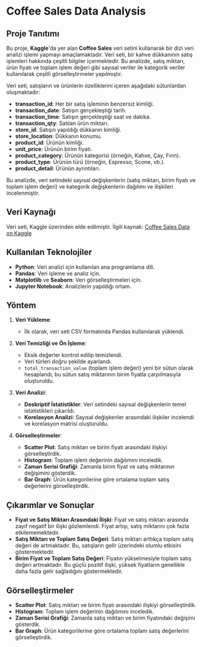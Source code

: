 # Coffee Sales Data Analysis

## Proje Tanıtımı

Bu proje, **Kaggle**'da yer alan **Coffee Sales** veri setini kullanarak bir dizi veri analizi işlemi yapmayı amaçlamaktadır. Veri seti, bir kahve dükkanının satış işlemleri hakkında çeşitli bilgiler içermektedir. Bu analizde, satış miktarı, ürün fiyatı ve toplam işlem değeri gibi sayısal veriler ile kategorik veriler kullanılarak çeşitli görselleştirmeler yapılmıştır.

Veri seti, satışların ve ürünlerin özelliklerini içeren aşağıdaki sütunlardan oluşmaktadır:
- **transaction_id**: Her bir satış işleminin benzersiz kimliği.
- **transaction_date**: Satışın gerçekleştiği tarih.
- **transaction_time**: Satışın gerçekleştiği saat ve dakika.
- **transaction_qty**: Satılan ürün miktarı.
- **store_id**: Satışın yapıldığı dükkanın kimliği.
- **store_location**: Dükkanın konumu.
- **product_id**: Ürünün kimliği.
- **unit_price**: Ürünün birim fiyatı.
- **product_category**: Ürünün kategorisi (örneğin, Kahve, Çay, Fırın).
- **product_type**: Ürünün türü (örneğin, Espresso, Scone, vb.).
- **product_detail**: Ürünün ayrıntıları.

Bu analizde, veri setindeki sayısal değişkenlerin (satış miktarı, birim fiyatı ve toplam işlem değeri) ve kategorik değişkenlerin dağılımı ve ilişkileri incelenmiştir.

## Veri Kaynağı

Veri seti, Kaggle üzerinden elde edilmiştir. İlgili kaynak: [Coffee Sales Data on Kaggle](https://www.kaggle.com/datasets/ahmedabbas757/coffee-sales/data)

## Kullanılan Teknolojiler

- **Python**: Veri analizi için kullanılan ana programlama dili.
- **Pandas**: Veri işleme ve analiz için.
- **Matplotlib** ve **Seaborn**: Veri görselleştirmeleri için.
- **Jupyter Notebook**: Analizlerin yapıldığı ortam.

## Yöntem

1. **Veri Yükleme**:
   - İlk olarak, veri seti CSV formatında Pandas kullanılarak yüklendi.
   
2. **Veri Temizliği ve Ön İşleme**:
   - Eksik değerler kontrol edilip temizlendi.
   - Veri türleri doğru şekilde ayarlandı.
   - `total_transaction_value` (toplam işlem değeri) yeni bir sütun olarak hesaplandı, bu sütun satış miktarının birim fiyatla çarpılmasıyla oluşturuldu.

3. **Veri Analizi**:
   - **Deskriptif İstatistikler**: Veri setindeki sayısal değişkenlerin temel istatistikleri çıkarıldı.
   - **Korelasyon Analizi**: Sayısal değişkenler arasındaki ilişkiler incelendi ve korelasyon matrisi oluşturuldu.

4. **Görselleştirmeler**:
   - **Scatter Plot**: Satış miktarı ve birim fiyatı arasındaki ilişkiyi görselleştirdik.
   - **Histogram**: Toplam işlem değerinin dağılımını inceledik.
   - **Zaman Serisi Grafiği**: Zamanla birim fiyat ve satış miktarının değişimini gösterdik.
   - **Bar Graph**: Ürün kategorilerine göre ortalama toplam satış değerlerini görselleştirdik.

## Çıkarımlar ve Sonuçlar

- **Fiyat ve Satış Miktarı Arasındaki İlişki**: Fiyat ve satış miktarı arasında zayıf negatif bir ilişki gözlemlendi. Fiyat artışı, satış miktarını çok fazla etkilememektedir.
- **Satış Miktarı ve Toplam Satış Değeri**: Satış miktarı arttıkça toplam satış değeri de artmaktadır. Bu, satışların gelir üzerindeki olumlu etkisini göstermektedir.
- **Birim Fiyat ve Toplam Satış Değeri**: Fiyatın yükselmesiyle toplam satış değeri artmaktadır. Bu güçlü pozitif ilişki, yüksek fiyatların genellikle daha fazla gelir sağladığını göstermektedir.

## Görselleştirmeler

- **Scatter Plot**: Satış miktarı ve birim fiyatı arasındaki ilişkiyi görselleştirdik.
- **Histogram**: Toplam işlem değerinin dağılımını inceledik.
- **Zaman Serisi Grafiği**: Zamanla satış miktarı ve birim fiyatındaki değişimi gösterdik.
- **Bar Graph**: Ürün kategorilerine göre ortalama toplam satış değerlerini görselleştirdik.


